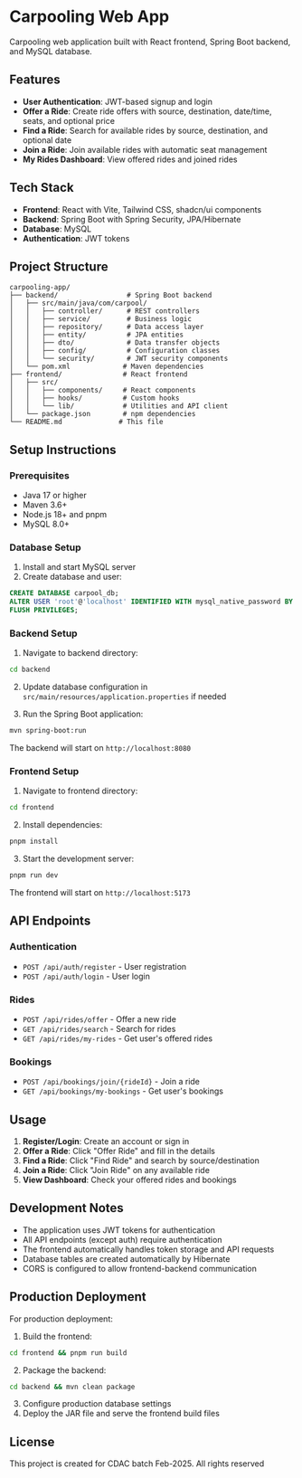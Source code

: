 # Carpooling Web App

Carpooling web application built with React frontend, Spring Boot backend, and MySQL database.

## Features

- **User Authentication**: JWT-based signup and login
- **Offer a Ride**: Create ride offers with source, destination, date/time, seats, and optional price
- **Find a Ride**: Search for available rides by source, destination, and optional date
- **Join a Ride**: Join available rides with automatic seat management
- **My Rides Dashboard**: View offered rides and joined rides

## Tech Stack

- **Frontend**: React with Vite, Tailwind CSS, shadcn/ui components
- **Backend**: Spring Boot with Spring Security, JPA/Hibernate
- **Database**: MySQL
- **Authentication**: JWT tokens

## Project Structure

```
carpooling-app/
├── backend/                 # Spring Boot backend
│   ├── src/main/java/com/carpool/
│   │   ├── controller/      # REST controllers
│   │   ├── service/         # Business logic
│   │   ├── repository/      # Data access layer
│   │   ├── entity/          # JPA entities
│   │   ├── dto/             # Data transfer objects
│   │   ├── config/          # Configuration classes
│   │   └── security/        # JWT security components
│   └── pom.xml             # Maven dependencies
├── frontend/               # React frontend
│   ├── src/
│   │   ├── components/     # React components
│   │   ├── hooks/          # Custom hooks
│   │   └── lib/            # Utilities and API client
│   └── package.json        # npm dependencies
└── README.md              # This file
```

## Setup Instructions

### Prerequisites

- Java 17 or higher
- Maven 3.6+
- Node.js 18+ and pnpm
- MySQL 8.0+

### Database Setup

1. Install and start MySQL server
2. Create database and user:
```sql
CREATE DATABASE carpool_db;
ALTER USER 'root'@'localhost' IDENTIFIED WITH mysql_native_password BY 'password';
FLUSH PRIVILEGES;
```

### Backend Setup

1. Navigate to backend directory:
```bash
cd backend
```

2. Update database configuration in `src/main/resources/application.properties` if needed

3. Run the Spring Boot application:
```bash
mvn spring-boot:run
```

The backend will start on `http://localhost:8080`

### Frontend Setup

1. Navigate to frontend directory:
```bash
cd frontend
```

2. Install dependencies:
```bash
pnpm install
```

3. Start the development server:
```bash
pnpm run dev
```

The frontend will start on `http://localhost:5173`

## API Endpoints

### Authentication
- `POST /api/auth/register` - User registration
- `POST /api/auth/login` - User login

### Rides
- `POST /api/rides/offer` - Offer a new ride
- `GET /api/rides/search` - Search for rides
- `GET /api/rides/my-rides` - Get user's offered rides

### Bookings
- `POST /api/bookings/join/{rideId}` - Join a ride
- `GET /api/bookings/my-bookings` - Get user's bookings

## Usage

1. **Register/Login**: Create an account or sign in
2. **Offer a Ride**: Click "Offer Ride" and fill in the details
3. **Find a Ride**: Click "Find Ride" and search by source/destination
4. **Join a Ride**: Click "Join Ride" on any available ride
5. **View Dashboard**: Check your offered rides and bookings

## Development Notes

- The application uses JWT tokens for authentication
- All API endpoints (except auth) require authentication
- The frontend automatically handles token storage and API requests
- Database tables are created automatically by Hibernate
- CORS is configured to allow frontend-backend communication

## Production Deployment

For production deployment:

1. Build the frontend:
```bash
cd frontend && pnpm run build
```

2. Package the backend:
```bash
cd backend && mvn clean package
```

3. Configure production database settings
4. Deploy the JAR file and serve the frontend build files

## License

This project is created for CDAC batch Feb-2025. All rights reserved